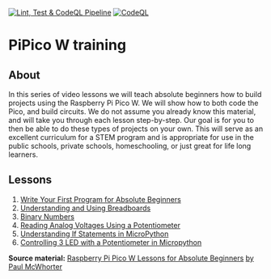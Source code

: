 [![Lint, Test & CodeQL Pipeline](https://github.com/ikostan/pico/actions/workflows/unitest_and_lint_pipeline.yml/badge.svg?branch=master)](https://github.com/ikostan/pico/actions/workflows/unitest_and_lint_pipeline.yml)
[![CodeQL](https://github.com/ikostan/pico/actions/workflows/codeql.yml/badge.svg?branch=master)](https://github.com/ikostan/pico/actions/workflows/codeql.yml)

# PiPico W training

## About

In this series of video lessons we will teach absolute beginners how to build projects
using the Raspberry Pi Pico W. We will show how to both code the Pico, and build
circuits. We do not assume you already know this material, and will take you through
each lesson step-by-step. Our goal is for you to then be able to do these types of
projects on your own. This will serve as an excellent curriculum for a STEM program
and is appropriate for use in the public schools, private schools, homeschooling, or
just great for life long learners.

## Lessons

1. [Write Your First Program for Absolute Beginners](https://github.com/ikostan/pico/tree/master/lessons/lesson_1)
2. [Understanding and Using Breadboards](https://github.com/ikostan/pico/tree/master/lessons/lesson_2)
3. [Binary Numbers](https://github.com/ikostan/pico/tree/master/lessons/lesson_3_and_4)
4. [Reading Analog Voltages Using a Potentiometer](https://github.com/ikostan/pico/tree/master/lessons/lesson_5)
5. [Understanding If Statements in MicroPython](https://github.com/ikostan/pico/tree/master/lessons/lesson_6)
6. [Controlling 3 LED with a Potentiometer in Micropython](https://github.com/ikostan/pico/tree/master/lessons/lesson_7)


**Source material:** 
[Raspberry Pi Pico W Lessons for Absolute Beginners](https://www.youtube.com/playlist?list=PLGs0VKk2DiYz8js1SJog21cDhkBqyAhC5)
[by Paul McWhorter](https://www.youtube.com/c/mcwhorpj/playlists)
